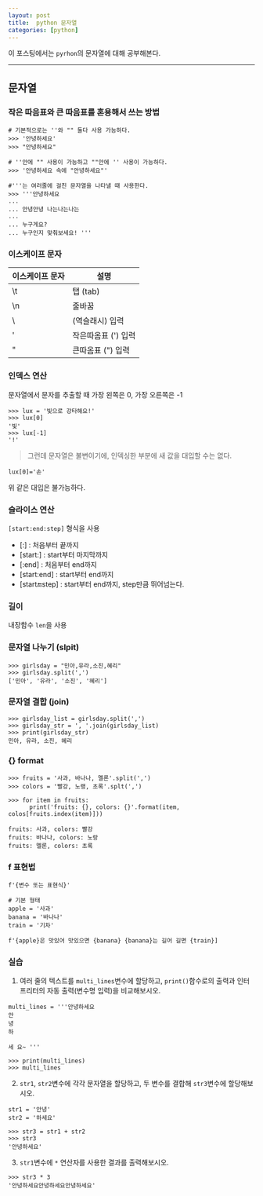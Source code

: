 ```yaml
---
layout: post
title:  python 문자열
categories: [python]
---
```

이 포스팅에서는 `pyrhon`의 문자열에 대해 공부해본다.

<hr>

## 문자열

### 작은 따음표와 큰 따음표를 혼용해서 쓰는 방법

```
# 기본적으로는 ''와 "" 둘다 사용 가능하다.
>>> '안녕하세요'
>>> "안녕하세요"

# ''안에 "" 사용이 가능하고 ""안에 '' 사용이 가능하다.
>>> '안녕하세요 속에 "안녕하세요"'

#'''는 여러줄에 걸친 문자열을 나타낼 때 사용한다.
>>> '''안녕하세요
...
... 안녕안녕 나는나는나는
...
... 누구게요?
... 누구인지 맞춰보세요! '''

```

### 이스케이프 문자

이스케이프 문자 | 설명
----------- | -----
\t | 탭 (tab)
\n | 줄바꿈
\\ | \(역슬래시) 입력
\' | 작은따옴표 (') 입력
\" | 큰따옴표 (") 입력


### 인덱스 연산

문자열에서 문자를 추출할 때 가장 왼쪽은 0, 가장 오른쪽은 -1

```
>>> lux = '빛으로 강타해요!'
>>> lux[0]
'빛'
>>> lux[-1]
'!'
```

> 그런데 문자열은 불변이기에, 인덱싱한 부분에 새 값을 대입할 수는 없다.

`lux[0]='손'`

 위 같은 대입은 불가능하다.


### 슬라이스 연산

`[start:end:step]` 형식을 사용

* [:] : 처음부터 끝까지
* [start:] : start부터 마지막까지
* [:end] : 처음부터 end까지
* [start:end] : start부터 end까지
* [start:end:step] : start부터 end까지, step만큼 뛰어넘는다.


### 길이

내장함수 `len`을 사용



### 문자열 나누기 (slpit)

```
>>> girlsday = "민아,유라,소진,혜리"
>>> girlsday.split(',')
['민아', '유라', '소진', '혜리']
```


### 문자열 결합 (join)

```
>>> girlsday_list = girlsday.split(',')
>>> girlsday_str = ', '.join(girlsday_list)
>>> print(girlsday_str)
민아, 유라, 소진, 혜리
```

### {} format

```
>>> fruits = '사과, 바나나, 멜론'.split(',')
>>> colors = '빨강, 노랭, 초록'.splt(',')

>>> for item in fruits:
      print('fruits: {}, colors: {}'.format(item, colos[fruits.index(item)]))

fruits: 사과, colors: 빨강
fruits: 바나나, colors: 노랑
fruits: 멜론, colors: 초록
```

###  f 표현법

`f'{변수 또는 표현식}'`


```
# 기본 형태
apple = '사과'
banana = '바나나'
train = '기차'

f'{apple}은 맛있어 맛있으면 {banana} {banana}는 길어 길면 {train}]
```


### 실습

1. 여러 줄의 텍스트를 `multi_lines`변수에 할당하고, `print()`함수로의 출력과 인터프리터의 자동 출력(변수명 입력)을 비교해보시오.

```
multi_lines = '''안녕하세요
안
녕
하

세 요~ '''

>>> print(multi_lines)
>>> multi_lines
```

2. `str1`, `str2`변수에 각각 문자열을 할당하고, 두 변수를 결합해 `str3`변수에 할당해보시오.

```
str1 = '안녕'
str2 = '하세요'

>>> str3 = str1 + str2
>>> str3
'안녕하세요'
```

3. `str1`변수에 `*` 연산자를 사용한 결과를 출력해보시오.

```
>>> str3 * 3
'안녕하세요안녕하세요안녕하세요'
```
